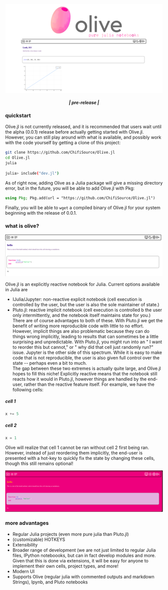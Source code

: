 <div align = "center">
<img src = https://github.com/ChifiSource/image_dump/blob/main/toolips/olive/olivefullcover.png width = 1000>
<h5>| pre-release |</h5>
</div>

### quickstart
Olive.jl is not currently released, and it is recommended that users wait until the alpha (0.0.1) release before actually getting started with Olive.jl. However, you can still play around with what is available, and possibly work with the code yourself by getting a clone of this project:
```bash
git clone https://github.com/ChifiSource/Olive.jl
cd Olive.jl
julia

julia> include("dev.jl")
```
As of right now, adding Olive as a Julia package will give a missing directory error, but in the future, you will be able to add Olive.jl with Pkg:
```julia
using Pkg; Pkg.add(url = "https://github.com/ChifiSource/Olive.jl")
```
Finally, you will be able to `wget` a compiled binary of Olive.jl for your system beginning with the release of 0.0.1.
### what is olive?

<img src = https://github.com/ChifiSource/image_dump/blob/main/olive/screenshots/ferferferferf.png>

Olive.jl is an explicitly reactive notebook for Julia. Current options available in Julia are
- IJulia/Jupyter: non-reactive explicit notebook (cell execution is controlled by the user, but the user is also the sole maintainer of state.)
- Pluto.jl: reactive implicit notebook (cell execution is controlled b the user only intermittently, and the notebook itself maintains state for you.) \
There are of course advantages to both of these. With Pluto.jl we get the benefit of writing more reproducible code with little to no effort. However, implicit things are also problematic because they can do things wrong implicitly, leading to results that can sometimes be a little surprising and unpredictable. With Pluto.jl, you might run into an " I want to reorder this but cannot," or " why did that cell just randomly run?" issue. Jupyter is the other side of this spectrum. While it is easy to make code that is not reproducible, the user is also given full control over the state -- perhaps even a bit to much. \
The gap between these two extremes is actually quite large, and Olive.jl hopes to fill this niche! Explicitly reactive means that the notebook still reacts how it would in Pluto.jl, however things are handled by the end-user, rather than the reactive feature itself. For example, we have the following cells:
##### cell 1
```julia
x += 5
```
##### cell 2
```julia
x = 1
```
Olive will realize that cell 1 cannot be ran without cell 2 first being ran. However, instead of just reordering them implicitly, the end-user is presented with a hot-key to quickly fix the state by changing these cells, though this still remains optional!

<img src = https://github.com/ChifiSource/image_dump/blob/main/olive/screenshots/ferfergerge.png>

### more advantages
- Regular Julia projects (even more pure julia than Pluto.jl)
- (customizable) HOTKEYS
- Extensibility
- Broader range of development (we are not just limited to regular Julia files, IPython noteboooks, but can in fact develop modules and more. Given that this is done via extensions, it will be easy for anyone to implement their own cells, project types, and more!
- Modern UI
- Supports Olive (regular julia with commented outputs and markdown Strings), Ipynb, and Pluto notebooks
